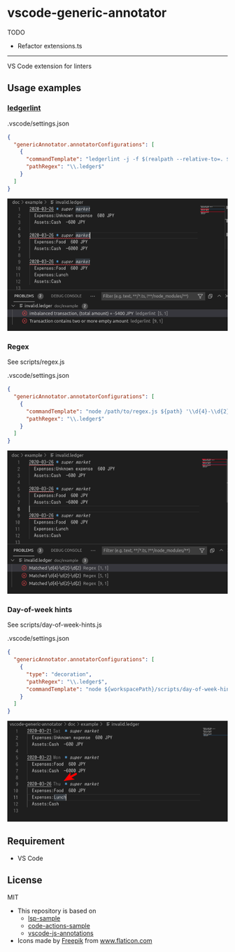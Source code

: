 vscode-generic-annotator
=====

TODO

- Refactor extensions.ts

-----

VS Code extension for linters


## Usage examples
### [ledgerlint](https://github.com/oshikiri/ledgerlint)
.vscode/settings.json
```json
{
  "genericAnnotator.annotatorConfigurations": [
    {
      "commandTemplate": "ledgerlint -j -f $(realpath --relative-to=. ${path})",
      "pathRegex": "\\.ledger$"
    }
  ]
}
```

![screenshot ledgerlint](./doc/example_ledgerlint.png)


### Regex
See scripts/regex.js

.vscode/settings.json
```json
{
  "genericAnnotator.annotatorConfigurations": [
    {
      "commandTemplate": "node /path/to/regex.js ${path} '\\d{4}-\\d{2}-\\d{2}'",
      "pathRegex": "\\.ledger$"
    }
  ]
}
```

![screenshot regex](./doc/example_regex.png)


### Day-of-week hints
See scripts/day-of-week-hints.js

.vscode/settings.json
```json
{
  "genericAnnotator.annotatorConfigurations": [
    {
      "type": "decoration",
      "pathRegex": "\\.ledger$",
      "commandTemplate": "node ${workspacePath}/scripts/day-of-week-hints.js $(realpath --relative-to=. ${path})"
    }
  ]
}
```

![screenshot day of week hints](./doc/example_dow.png)


## Requirement

- VS Code


## License

MIT

- This repository is based on
  - [lsp-sample](https://github.com/microsoft/vscode-extension-samples/tree/6f16dafc01a248ac39d450ecf56ae73274757644/lsp-sample)
  - [code-actions-sample](https://github.com/microsoft/vscode-extension-samples/tree/133fa26af64ba8760559c5a06299953673d60763/code-actions-sample)
  - [vscode-js-annotations](https://github.com/lannonbr/vscode-js-annotations)
- <div>Icons made by <a href="https://www.freepik.com" title="Freepik">Freepik</a> from <a href="https://www.flaticon.com/" title="Flaticon">www.flaticon.com</a></div>
